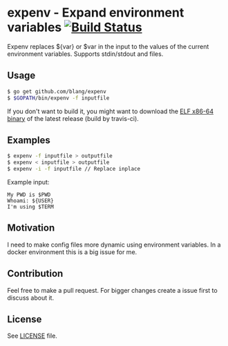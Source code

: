 expenv - Expand environment variables [![Build Status](https://travis-ci.org/blang/expenv.svg?branch=master)](https://travis-ci.org/blang/expenv)
======
Expenv replaces ${var} or $var in the input to the values of the current environment variables. Supports stdin/stdout and files.

Usage
-----
```bash
$ go get github.com/blang/expenv
$ $GOPATH/bin/expenv -f inputfile
```

If you don't want to build it, you might want to download the [ELF x86-64 binary](https://github.com/blang/expenv/releases/latest) of the latest release (build by travis-ci).

Examples
-----

```bash
$ expenv -f inputfile > outputfile
$ expenv < inputfile > outputfile
$ expenv -i -f inputfile // Replace inplace
```

Example input:
```
My PWD is $PWD
Whoami: ${USER}
I'm using $TERM
```

Motivation
-----

I need to make config files more dynamic using environment variables. In a docker environment this is a big issue for me.

Contribution
-----

Feel free to make a pull request. For bigger changes create a issue first to discuss about it.


License
-----

See [LICENSE](LICENSE) file.